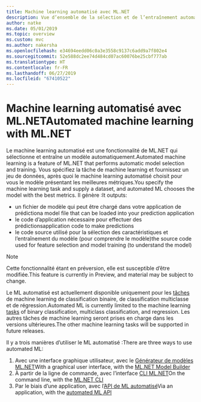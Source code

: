```yaml
---
title: Machine learning automatisé avec ML.NET
description: Vue d’ensemble de la sélection et de l’entraînement automatiques d’un modèle
author: natke
ms.date: 05/01/2019
ms.topic: overview
ms.custom: mvc
ms.author: nakersha
ms.openlocfilehash: e34694eedd06c0a3e3558c9137c6add9a7f802e4
ms.sourcegitcommit: 52e588dc2ee74d484cd07ac60076be25cbf777ab
ms.translationtype: HT
ms.contentlocale: fr-FR
ms.lasthandoff: 06/27/2019
ms.locfileid: "67410522"
---
```

# <a name="automated-machine-learning-with-mlnet"></a><span data-ttu-id="3a7a2-103">Machine learning automatisé avec ML.NET</span><span class="sxs-lookup"><span data-stu-id="3a7a2-103">Automated machine learning with ML.NET</span></span>

<span data-ttu-id="3a7a2-104">Le machine learning automatisé est une fonctionnalité de ML.NET qui sélectionne et entraîne un modèle automatiquement.</span><span class="sxs-lookup"><span data-stu-id="3a7a2-104">Automated machine learning is a feature of ML.NET that performs automatic model selection and training.</span></span> <span data-ttu-id="3a7a2-105">Vous spécifiez la tâche de machine learning et fournissez un jeu de données, après quoi le machine learning automatisé choisit pour vous le modèle présentant les meilleures métriques.</span><span class="sxs-lookup"><span data-stu-id="3a7a2-105">You specify the machine learning task and supply a dataset, and automated ML chooses the model with the best metrics.</span></span> <span data-ttu-id="3a7a2-106">Il génère :</span><span class="sxs-lookup"><span data-stu-id="3a7a2-106">It outputs:</span></span>
- <span data-ttu-id="3a7a2-107">un fichier de modèle qui peut être chargé dans votre application de prédiction</span><span class="sxs-lookup"><span data-stu-id="3a7a2-107">a model file that can be loaded into your prediction application</span></span>
- <span data-ttu-id="3a7a2-108">le code d’application nécessaire pour effectuer des prédictions</span><span class="sxs-lookup"><span data-stu-id="3a7a2-108">application code to make predictions</span></span>
- <span data-ttu-id="3a7a2-109">le code source utilisé pour la sélection des caractéristiques et l’entraînement du modèle (pour comprendre le modèle)</span><span class="sxs-lookup"><span data-stu-id="3a7a2-109">the source code used for feature selection and model training (to understand the model)</span></span>

> [!NOTE]
> <span data-ttu-id="3a7a2-110">Cette fonctionnalité étant en préversion, elle est susceptible d’être modifiée.</span><span class="sxs-lookup"><span data-stu-id="3a7a2-110">This feature is currently in Preview, and material may be subject to change.</span></span> 

<span data-ttu-id="3a7a2-111">Le ML automatisé est actuellement disponible uniquement pour les [tâches](resources/tasks.md) de machine learning de classification binaire, de classification multiclasse et de régression.</span><span class="sxs-lookup"><span data-stu-id="3a7a2-111">Automated ML is currently limited to the machine learning [tasks](resources/tasks.md) of binary classification, multiclass classification, and regression.</span></span> <span data-ttu-id="3a7a2-112">Les autres tâches de machine learning seront prises en charge dans les versions ultérieures.</span><span class="sxs-lookup"><span data-stu-id="3a7a2-112">The other machine learning tasks will be supported in future releases.</span></span>

<span data-ttu-id="3a7a2-113">Il y a trois manières d’utiliser le ML automatisé :</span><span class="sxs-lookup"><span data-stu-id="3a7a2-113">There are three ways to use automated ML:</span></span>
1. <span data-ttu-id="3a7a2-114">Avec une interface graphique utilisateur, avec le [Générateur de modèles ML.NET](automate-training-with-model-builder.md)</span><span class="sxs-lookup"><span data-stu-id="3a7a2-114">With a graphical user interface, with the [ML.NET Model Builder](automate-training-with-model-builder.md)</span></span>
1. <span data-ttu-id="3a7a2-115">À partir de la ligne de commande, avec l’interface [CLI ML.NET](automate-training-with-cli.md)</span><span class="sxs-lookup"><span data-stu-id="3a7a2-115">On the command line, with the [ML.NET CLI](automate-training-with-cli.md)</span></span>
1. <span data-ttu-id="3a7a2-116">Par le biais d’une application, avec l’[API de ML automatisé](how-to-guides/how-to-use-the-automl-api.md)</span><span class="sxs-lookup"><span data-stu-id="3a7a2-116">Via an application, with the [automated ML API](how-to-guides/how-to-use-the-automl-api.md)</span></span>
